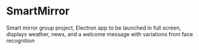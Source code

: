 # SmartMirror
Smart mirror group project, Electron app to be launched in full screen, displays weather, news, and a welcome message with variations from face recognition
